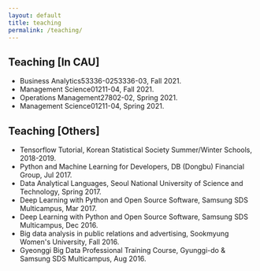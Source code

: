 ```yaml
---
layout: default
title: teaching
permalink: /teaching/
---
```

 
## Teaching <span class="smol">[In CAU]</span>

- Business Analytics<span class="suptagbox">53336-02</span><span class="suptagbox">53336-03</span>, Fall 2021. 
- Management Science<span class="suptagbox">01211-04</span>, Fall 2021.
- Operations Management<span class="suptagbox">27802-02</span>, Spring 2021.
- Management Science<span class="suptagbox">01211-04</span>, Spring 2021.

## Teaching <span class="smol">[Others]</span>

- Tensorflow Tutorial, Korean Statistical Society Summer/Winter Schools, 2018-2019.
- Python and Machine Learning for Developers, DB (Dongbu) Financial Group, Jul 2017.
- Data Analytical Languages, Seoul National University of Science and Technology, Spring 2017.
- Deep Learning with Python and Open Source Software, Samsung SDS Multicampus, Mar 2017.
- Deep Learning with Python and Open Source Software, Samsung SDS Multicampus, Dec 2016.
- Big data analysis in public relations and advertising, Sookmyung Women's University, Fall 2016.
- Gyeonggi Big Data Professional Training Course, Gyunggi-do & Samsung SDS Multicampus, Aug 2016.